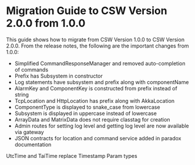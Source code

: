 # Migration Guide to CSW Version 2.0.0 from 1.0.0

This guide shows how to migrate from CSW Version 1.0.0 to CSW Version 2.0.0.  From the release notes, the following
are the important changes from 1.0.0:

* Simplified CommandResponseManager and removed auto-completion of commands
* Prefix has Subsystem in constructor
* Log statements have subsystem and prefix along with componentName
* AlarmKey and ComponentKey is constructed from prefix instead of string
* TcpLocation and HttpLocation has prefix along with AkkaLocation
* ComponentType is displayed to snake_case from lowercase
* Subsystem is displayed in uppercase instead of lowercase
* ArrayData and MatrixData does not require classtag for creation
* Admin routes for setting log level and getting log level are now available via gateway
* JSON contracts for location and command service added in paradox documentation

UtcTime and TaiTime replace Timestamp Param types